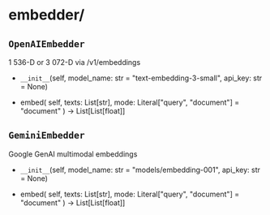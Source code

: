 # embedder/

## `OpenAIEmbedder`

1 536-D or 3 072-D via /v1/embeddings 

- `__init__`(self, model_name: str = "text-embedding-3-small", api_key: str = None)

- embed(
    self,
    texts: List[str],
    mode: Literal["query", "document"] = "document"
) -> List[List[float]]

## `GeminiEmbedder` 

Google GenAI multimodal embeddings

- `__init__`(self, model_name: str = "models/embedding-001", api_key: str = None)

- embed(
    self,
    texts: List[str],
    mode: Literal["query", "document"] = "document"
) -> List[List[float]]
